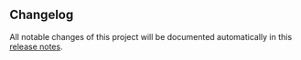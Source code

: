 ## Changelog 
All notable changes of this project will be documented automatically in this [release notes](https://github.com/meysamhadeli/shop-golang-microservices/blob/main/CHANGELOG.md).


